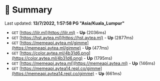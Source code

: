 # 📖 Summary
Last updated: **13/7/2022, 1:57:58 PG "Asia/Kuala_Lumpur"**

- `GET` [https://lilr.ml](https://lilr.ml) - **Up** (2036ms)
- `GET` [https://hst.aytea.ml](https://hst.aytea.ml) - **Up** (2877ms)
- `GET` [https://memeapi.aytea.ml/gimme](https://memeapi.aytea.ml/gimme) - **Up** (477ms)
- `GET` [https://color.aytea.ml/4b31d6.png](https://color.aytea.ml/4b31d6.png) - **Up** (1795ms)
- `GET` [https://memeapi.aytea.ml](https://memeapi.aytea.ml) - **Up** (146ms)
- `GET` [https://memeapi.aytea14.repl.co/gimme](https://memeapi.aytea14.repl.co/gimme) - **Up** (661ms)
